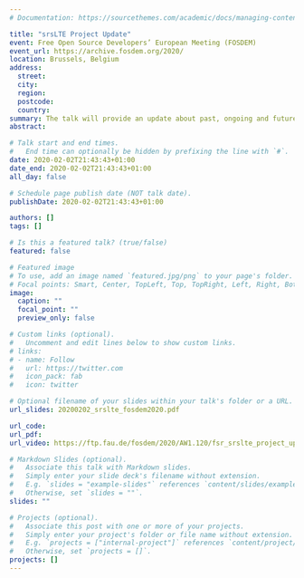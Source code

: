 ```yaml
---
# Documentation: https://sourcethemes.com/academic/docs/managing-content/

title: "srsLTE Project Update"
event: Free Open Source Developers’ European Meeting (FOSDEM)
event_url: https://archive.fosdem.org/2020/
location: Brussels, Belgium
address:
  street:
  city:
  region:
  postcode:
  country:
summary: The talk will provide an update about past, ongoing and future features of srsLTE. We'll give an overview about the features that have been added last year. We talk about our testing infrastructure and also discuss upcoming new features like 5G-NR, NB-IoT, C-V2X, Carrier Aggregation, etc.
abstract:

# Talk start and end times.
#   End time can optionally be hidden by prefixing the line with `#`.
date: 2020-02-02T21:43:43+01:00
date_end: 2020-02-02T21:43:43+01:00
all_day: false

# Schedule page publish date (NOT talk date).
publishDate: 2020-02-02T21:43:43+01:00

authors: []
tags: []

# Is this a featured talk? (true/false)
featured: false

# Featured image
# To use, add an image named `featured.jpg/png` to your page's folder. 
# Focal points: Smart, Center, TopLeft, Top, TopRight, Left, Right, BottomLeft, Bottom, BottomRight.
image:
  caption: ""
  focal_point: ""
  preview_only: false

# Custom links (optional).
#   Uncomment and edit lines below to show custom links.
# links:
# - name: Follow
#   url: https://twitter.com
#   icon_pack: fab
#   icon: twitter

# Optional filename of your slides within your talk's folder or a URL.
url_slides: 20200202_srslte_fosdem2020.pdf

url_code:
url_pdf:
url_video: https://ftp.fau.de/fosdem/2020/AW1.120/fsr_srslte_project_update.webm

# Markdown Slides (optional).
#   Associate this talk with Markdown slides.
#   Simply enter your slide deck's filename without extension.
#   E.g. `slides = "example-slides"` references `content/slides/example-slides.md`.
#   Otherwise, set `slides = ""`.
slides: ""

# Projects (optional).
#   Associate this post with one or more of your projects.
#   Simply enter your project's folder or file name without extension.
#   E.g. `projects = ["internal-project"]` references `content/project/deep-learning/index.md`.
#   Otherwise, set `projects = []`.
projects: []
---
```

